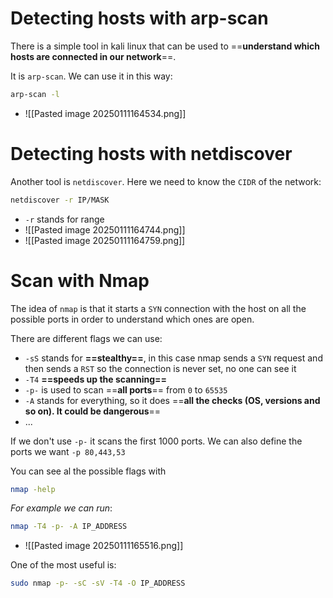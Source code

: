 # Detecting hosts with arp-scan
There is a simple tool in kali linux that can be used to ==**understand which hosts are connected in our network**==.

It is `arp-scan`. We can use it in this way:
```bash
arp-scan -l
```
- ![[Pasted image 20250111164534.png]]

# Detecting hosts with netdiscover

Another tool is `netdiscover`. Here we need to know the `CIDR` of the network:
```bash
netdiscover -r IP/MASK
```
- `-r` stands for range
- ![[Pasted image 20250111164744.png]]
- ![[Pasted image 20250111164759.png]]



# Scan with Nmap
The idea of `nmap` is that it starts a `SYN` connection with the host on all the possible ports in order to understand which ones are open.

There are different flags we can use:
- `-sS` stands for **==stealthy==**, in this case nmap sends a `SYN` request and then sends a `RST` so the connection is never set, no one can see it
- `-T4` **==speeds up the  scanning==**
- `-p-` is used to scan ==**all ports**== from `0` to `65535`
- `-A` stands for everything, so it does ==**all the checks (OS, versions and so on). It could be dangerous**==
- ...

If we don't use `-p-` it scans the first 1000 ports. We can also define the ports we want `-p 80,443,53`

You can see al the possible flags with 
```bash
nmap -help
```


*For example we can run*:
```bash
nmap -T4 -p- -A IP_ADDRESS
```
- ![[Pasted image 20250111165516.png]]


One of the most useful is:
```bash
sudo nmap -p- -sC -sV -T4 -O IP_ADDRESS
```
